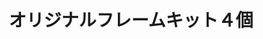 ---
title: オリジナルフレームキット４個
description: 
lang: ja
layout: product-page
id: 3
priority: 3
説明: 
価格: 3700
在庫: 100
---